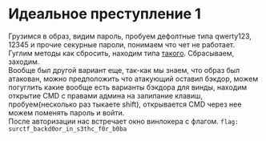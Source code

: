 # Идеальное преступление 1
Грузимся в образ, видим пароль, пробуем дефолтные типа qwerty123, 12345 и прочие секурные пароли, понимаем что чет не работает.  
Гуглим методы как сбросить, находим типа [такого](https://www.experts-exchange.com/articles/31752/How-to-Reset-a-forgotten-Windows-10-Password.html). Сбрасываем, заходим.  
Вообще был другой вариант еще, так-как мы знаем, что образ был атакован, можно предположить что атакующий оставил бэкдор, можем погуглить какие вообще есть варианты бэкдора для винды, находим открытие CMD с правами админа на залипание клавиш, пробуем(несколько раз тыкаете shift), открывается CMD через нее можем поменять пароль и войти.  
После авторизации нас встречает окно винлокера с флагом.
`flag: surctf_backd0or_in_s3thc_f0r_b0ba`
